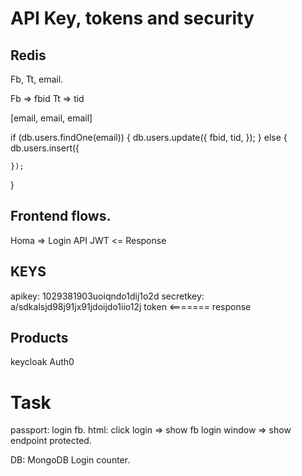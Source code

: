 # API Key, tokens and security


## Redis



Fb, Tt, email.

Fb => fbid
Tt => tid

[email, email, email]

if (db.users.findOne(email)) {
  db.users.update({
    fbid,
    tid,
    });
} else {
  db.users.insert({

    });
}


## Frontend flows.

Homa => Login API
JWT <= Response


## KEYS

apikey: 1029381903uoiqndo1dij1o2d
secretkey:   a/sdkalsjd98j91jx91jdoijdo1iio12j
token <======= response


## Products

keycloak
Auth0


# Task

passport: login fb.
html: click login => show fb login window => show endpoint protected.

DB: MongoDB
Login counter.
